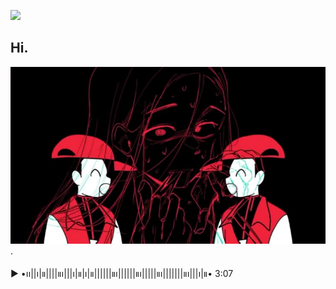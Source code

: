 ![](https://komarev.com/ghpvc/?username=URUSERNAMEHERE&color=red)
## Hi.
![Vanity](vanity.jpg).

▶︎ •၊၊||၊|။||||။‌‌‌‌‌၊|||၊|။|၊|။||||||။‌‌‌‌‌၊||||||။‌‌‌‌‌၊|||||။‌‌‌‌‌၊|||||||။‌‌‌‌‌၊|||၊|။• 3:07
